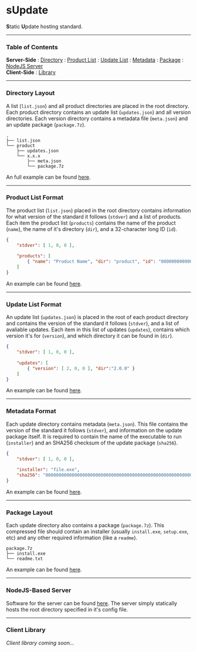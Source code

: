 # sUpdate
**S**tatic **U**pdate hosting standard.

---

### Table of Contents
**Server-Side** : [Directory](#directory-layout) : [Product List](#product-list-format) : [Update List](#update-list-format) : [Metadata](#metadata-format) : [Package](#package-layout) : [NodeJS Server](#nodejs-based-server) <br>
**Client-Side** : [Library](#client-library)

---

### Directory Layout
A list (`list.json`) and all product directories are placed in the root directory. Each product directory contains an update list (`updates.json`) and all version directories. Each version directory contains a metadata file (`meta.json`) and an update package (`package.7z`).
```none
.
├── list.json
└── product
    ├── updates.json
    └── x.x.x
        ├── meta.json
        └── package.7z
```
An full example can be found [here](example).

---

### Product List Format
The product list (`list.json`) placed in the root directory contains information for what version of the standard it follows (`stdver`) and a list of products. Each item the product list (`products`) contains the name of the product (`name`), the name of it's directory (`dir`), and a 32-character long ID (`id`).
```json
{
    "stdver": [ 1, 0, 0 ],
    
    "products": [
        { "name": "Product Name", "dir": "product", "id": "00000000000000000000000000000000" }
    ]
}
```
An example can be found [here](example/list.json).

---

### Update List Format
An update list (`updates.json`) is placed in the root of each product directory and contains the version of the standard it follows (`stdver`), and a list of avaliable updates. Each item in this list of updates (`updates`), contains which version it's for (`version`), and which directory it can be found in (`dir`).
```json
{
    "stdver": [ 1, 0, 0 ],
    
    "updates": [
        { "version": [ 2, 0, 0 ], "dir":"2.0.0" }
    ]
}
```
An example can be found [here](example/speedcrunch/updates.json).

---

### Metadata Format
Each update directory contains metadata (`meta.json`). This file contains the version of the standard it follows (`stdver`), and information on the update package itself. It is required to contain the name of the executable to run (`installer`) and an SHA256 checksum of the update package (`sha256`).
```json
{
    "stdver": [ 1, 0, 0 ],
    
    "installer": "file.exe",
    "sha256": "0000000000000000000000000000000000000000000000000000000000000000"
}
```
An example can be found [here](example/npp/7.7.1/meta.json).

---

### Package Layout
Each update directory also contains a package (`package.7z`). This compressed file should contain an installer (usually `install.exe`, `setup.exe`, etc) and any other required information (like a `readme`).
```none
package.7z
├── install.exe
└── readme.txt
```
An example can be found [here](example/lmms/1.2.0/package.7z).

---

### NodeJS-Based Server
Software for the server can be found [here](node-server). The server simply statically hosts the root directory specified in it's config file.

---

### Client Library
*Client library coming soon...*